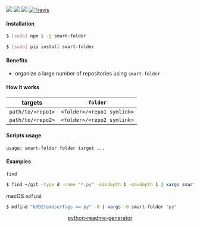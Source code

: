 <!--
https://pypi.org/project/readme-generator/
https://pypi.org/project/python-readme-generator/
-->

[![](https://img.shields.io/badge/OS-Unix-blue.svg?longCache=True)]()
[![](https://img.shields.io/pypi/v/smart-folder.svg?maxAge=3600)](https://pypi.org/project/smart-folder/)
[![](https://img.shields.io/npm/v/smart-folder.svg?maxAge=3600)](https://www.npmjs.com/package/smart-folder)
[![Travis](https://api.travis-ci.org/looking-for-a-job/smart-folder.svg?branch=master)](https://travis-ci.org/looking-for-a-job/smart-folder/)

#### Installation
```bash
$ [sudo] npm i -g smart-folder
```
```bash
$ [sudo] pip install smart-folder
```

#### Benefits
+   organize a large number of repositories using `smart-folder`

#### How it works
targets|`folder`
-|-
`path/to/<repo1>`|`<folder>/<repo1 symlink>`
`path/to/<repo2>`|`<folder>/<repo2 symlink>`

#### Scripts usage
```bash
usage: smart-folder folder target ...
```

#### Examples
`find`
```bash
$ find ~/git -type d -name "*.py" -mindepth 1 -maxdepth 1 | xargs smart-folder "py"
```

macOS `mdfind`
```bash
$ mdfind "kMDItemUserTags == py" -0 | xargs -0 smart-folder "py"
```

<p align="center">
    <a href="https://pypi.org/project/python-readme-generator/">python-readme-generator</a>
</p>
